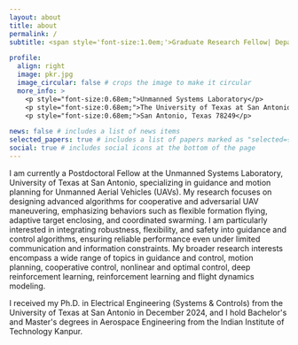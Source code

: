 ```yaml
---
layout: about
title: about
permalink: /
subtitle: <span style='font-size:1.0em;'>Graduate Research Fellow| Department of Electrical Engineering</span>

profile:
  align: right
  image: pkr.jpg
  image_circular: false # crops the image to make it circular
  more_info: >
    <p style="font-size:0.68em;">Unmanned Systems Laboratory</p>
    <p style="font-size:0.68em;">The University of Texas at San Antonio</p>
    <p style="font-size:0.68em;">San Antonio, Texas 78249</p>

news: false # includes a list of news items
selected_papers: true # includes a list of papers marked as "selected={true}"
social: true # includes social icons at the bottom of the page
---
```


I am currently a Postdoctoral Fellow at the Unmanned Systems Laboratory, University of Texas at San Antonio, specializing in guidance and motion planning for Unmanned Aerial Vehicles (UAVs). My research focuses on designing advanced algorithms for cooperative and adversarial UAV maneuvering, emphasizing behaviors such as flexible formation flying, adaptive target enclosing, and coordinated swarming. I am particularly interested in integrating robustness, flexibility, and safety into guidance and control algorithms, ensuring reliable performance even under limited communication and information constraints. My broader research interests encompass a wide range of topics in guidance and control, motion planning, cooperative control, nonlinear and optimal control, deep reinforcement learning, reinforcement learning and flight dynamics modeling. 

I received my Ph.D. in Electrical Engineering (Systems & Controls) from the University of Texas at San Antonio in December 2024, and I hold Bachelor's and Master's degrees in Aerospace Engineering from the Indian Institute of Technology Kanpur.
